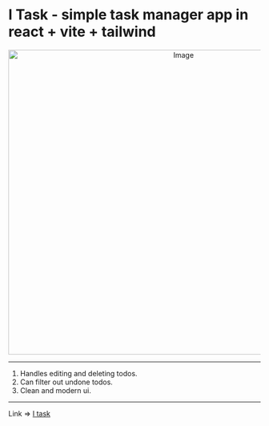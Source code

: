# I Task - simple task manager app in react + vite + tailwind

<center>
  <img width="684" height="608" alt="Image" src="https://github.com/user-attachments/assets/a4734bb8-6f12-4b50-a215-0db714069257" />
</center>

---

1. Handles editing and deleting todos.
2. Can filter out undone todos.
3. Clean and modern ui.

---

Link => [I task](https://me-bored.vercel.app)
